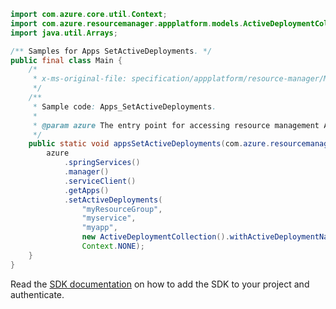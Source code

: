 ```java
import com.azure.core.util.Context;
import com.azure.resourcemanager.appplatform.models.ActiveDeploymentCollection;
import java.util.Arrays;

/** Samples for Apps SetActiveDeployments. */
public final class Main {
    /*
     * x-ms-original-file: specification/appplatform/resource-manager/Microsoft.AppPlatform/stable/2022-04-01/examples/Apps_SetActiveDeployments.json
     */
    /**
     * Sample code: Apps_SetActiveDeployments.
     *
     * @param azure The entry point for accessing resource management APIs in Azure.
     */
    public static void appsSetActiveDeployments(com.azure.resourcemanager.AzureResourceManager azure) {
        azure
            .springServices()
            .manager()
            .serviceClient()
            .getApps()
            .setActiveDeployments(
                "myResourceGroup",
                "myservice",
                "myapp",
                new ActiveDeploymentCollection().withActiveDeploymentNames(Arrays.asList("default")),
                Context.NONE);
    }
}
```

Read the [SDK documentation](https://github.com/Azure/azure-sdk-for-java/blob/azure-resourcemanager_2.15.0/sdk/resourcemanager/azure-resourcemanager/README.md) on how to add the SDK to your project and authenticate.
